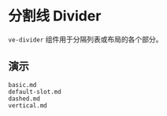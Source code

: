 # 分割线 Divider

`ve-divider` 组件用于分隔列表或布局的各个部分。

## 演示

```docs
basic.md
default-slot.md
dashed.md
vertical.md
```
